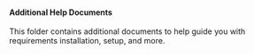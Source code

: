 #### Additional Help Documents

This folder contains additional documents to help guide you with requirements installation, setup, and more.
